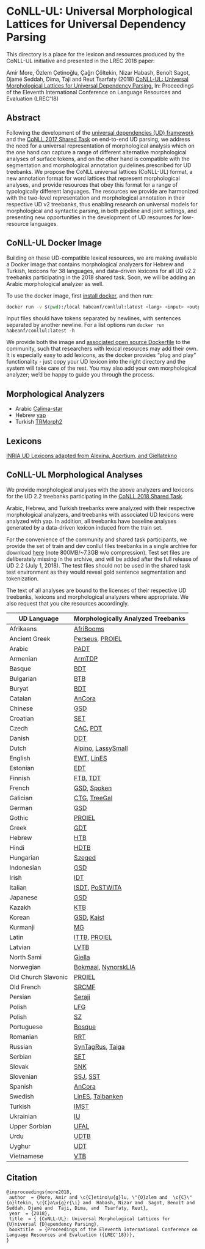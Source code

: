 # CoNLL-UL: Universal Morphological Lattices for Universal Dependency Parsing

This directory is a place for the lexicon and resources produced by the CoNLL-UL initiative and presented in the LREC 2018 paper:

Amir More, Özlem Çetinoğlu, Çağrı Çöltekin, Nizar Habash, Benoît Sagot,
Djamé Seddah, Dima, Taji and Reut Tsarfaty (2018)
[CoNLL-UL: Universal Morphological Lattices for Universal Dependency Parsing.](http://coltekin.net/cagri/papers/more2018.pdf)
In: Proceedings of the Eleventh International Conference
on Language Resources and Evaluation (LREC'18) 

## Abstract
Following the development of the [universal dependencies (UD) framework](http://universaldependencies.org) and the [CoNLL 2017 Shared Task](http://universaldependencies.org/conll17/) on end-to-end UD
parsing, we address the need for a universal representation of morphological analysis which on the one hand can capture a range
of different alternative morphological analyses of surface tokens, and on the other hand is compatible with the segmentation and
morphological annotation guidelines prescribed for UD treebanks. We propose the CoNLL universal lattices (CoNLL-UL) format, a
new annotation format for word lattices that represent morphological analyses, and provide resources that obey this format for a range
of typologically different languages. The resources we provide are harmonized with the two-level representation and morphological
annotation in their respective UD v2 treebanks, thus enabling research on universal models for morphological and syntactic parsing,
in both pipeline and joint settings, and presenting new opportunities in the development of UD resources for low-resource languages.

## CoNLL-UL Docker Image
Building on these UD-compatible lexical resources, we are making available a Docker image that contains morphological analyzers for Hebrew and Turkish, lexicons for 38 languages, and data-driven lexicons for all UD v2.2 treebanks participating in the 2018 shared task. Soon, we will be adding an Arabic morphological analyzer as well.

To use the docker image, first [install docker](https://docs.docker.com/install/), and then run:
```bash
docker run -v $(pwd):/local habeanf/conllul:latest <lang> <input> <output>
```
Input files should have tokens separated by newlines, with sentences separated by another newline. For a list options run `docker run habeanf/conllul:latest -h`

We provide both the image and [associated open source Dockerfile](https://github.com/conllul/dockerimage) to the community, such that researchers with lexical resources may add their own. It is especially easy to add lexicons, as the docker provides “plug and play” functionality - just copy your UD lexicon into the right directory and the system will take care of the rest. You may also add your own morphological analyzer; we’d be happy to guide you through the process.


## Morphological Analyzers
* Arabic [Calima-star](https://camel.abudhabi.nyu.edu/calima-star/)
* Hebrew [yap](https://github.com/habeanf/yap)
* Turkish [TRMorph2](https://github.com/coltekin/TRmorph/tree/trmorph2)

## Lexicons
[INRIA UD Lexicons adapted from Alexina, Apertium, and Giellatekno](http://alpage.inria.fr/~sagot/udlexicons.html)

## CoNLL-UL Morphological Analyses
We provide morphological analyses with the above analyzers and lexicons for the UD 2.2 treebanks participating in the [CoNLL 2018 Shared Task](http://universaldependencies.org/conll18/data.html).

Arabic, Hebrew, and Turkish treebanks were analyzed with their respective morphological analyzers, and treebanks with associated UD lexicons were analyzed with yap. In addition, all treebanks have baseline analyses generated by a data-driven lexicon induced from the train set.

For the convenience of the community and shared task participants, we provide the set of train and dev conllul files treebanks in a single archive for download [here](https://storage.googleapis.com/conllul/ud22st2018conllul.tar.gz) (note 800MB/~7.3GB w/o compression). Test set files are deliberately missing in the archive, and will be added after the full release of UD 2.2 (July 1, 2018). The test files should not be used in the shared task test environment as they would reveal gold sentence segmentation and tokenization.

The text of all analyses are bound to the licenses of their respective UD treebanks, lexicons and morphological analyzers where appropriate. We also request that you cite resources accordingly.

| UD Language         | Morphologically Analyzed Treebanks                                                                                          |
|---------------------|-----------------------------------------------------------------------------------------------------------------------------|
| Afrikaans           | [AfriBooms](https://github.com/conllul/UL_Afrikaans-AfriBooms)                                                              |
| Ancient Greek       | [Perseus](https://github.com/conllul/UL_Ancient_Greek-Perseus), [PROIEL](https://github.com/conllul/UL_Ancient_Greek-PROIEL)|
| Arabic              | [PADT](https://github.com/conllul/UL_Arabic-PADT)                                                                           |
| Armenian            | [ArmTDP](https://github.com/conllul/UL_Armenian-ArmTDP)                                                                     |
| Basque              | [BDT](https://github.com/conllul/UL_Basque-BDT)                                                                             |
| Bulgarian           | [BTB](https://github.com/conllul/UL_Bulgarian-BTB)                                                                          |
| Buryat              | [BDT](https://github.com/conllul/UL_Buryat-BDT)                                                                             |
| Catalan             | [AnCora](https://github.com/conllul/UL_Catalan-AnCora)                                                                      |
| Chinese             | [GSD](https://github.com/conllul/UL_Chinese-GSD)                                                                            |
| Croatian            | [SET](https://github.com/conllul/UL_Croatian-SET)                                                                           |
| Czech               | [CAC](https://github.com/conllul/UL_Czech-CAC), [PDT](https://github.com/conllul/UL_Czech-PDT)                                |
| Danish              | [DDT](https://github.com/conllul/UL_Danish-DDT)                                                                             |
| Dutch               | [Alpino](https://github.com/conllul/UL_Dutch-Alpino), [LassySmall](https://github.com/conllul/UL_Dutch-LassySmall)          |
| English             | [EWT](https://github.com/conllul/UL_English-EWT), [LinES](https://github.com/conllul/UL_English-LinES)                      |
| Estonian            | [EDT](https://github.com/conllul/UL_Estonian-EDT)                                                                           |
| Finnish             | [FTB](https://github.com/conllul/UL_Finnish-FTB), [TDT](https://github.com/conllul/UL_Finnish-TDT)                          |
| French              | [GSD](https://github.com/conllul/UL_French-GSD), [Spoken](https://github.com/conllul/UL_French-Spoken)                      |
| Galician            | [CTG](https://github.com/conllul/UL_Galician-CTG), [TreeGal](https://github.com/conllul/UL_Galician-TreeGal)                |
| German              | [GSD](https://github.com/conllul/UL_German-GSD)                                                                             |
| Gothic              | [PROIEL](https://github.com/conllul/UL_Gothic-PROIEL)                                                                       |
| Greek               | [GDT](https://github.com/conllul/UL_Greek-GDT)                                                                              |
| Hebrew              | [HTB](https://github.com/conllul/UL_Hebrew-HTB)                                                                             |
| Hindi               | [HDTB](https://github.com/conllul/UL_Hindi-HDTB)                                                                            |
| Hungarian           | [Szeged](https://github.com/conllul/UL_Hungarian-Szeged)                                                                    |
| Indonesian          | [GSD](https://github.com/conllul/UL_Indonesian-GSD)                                                                         |
| Irish               | [IDT](https://github.com/conllul/UL_Irish-IDT)                                                                              |
| Italian             | [ISDT](https://github.com/conllul/UL_Italian-ISDT), [PoSTWITA](https://github.com/conllul/UL_Italian-PoSTWITA)              |
| Japanese            | [GSD](https://github.com/conllul/UL_Japanese-GSD)                                                                           |
| Kazakh              | [KTB](https://github.com/conllul/UL_Kazakh-KTB)                                                                             |
| Korean              | [GSD](https://github.com/conllul/UL_Korean-GSD), [Kaist](https://github.com/conllul/UL_Korean-Kaist)                        |
| Kurmanji            | [MG](https://github.com/conllul/UL_Kurmanji-MG)                                                                             |
| Latin               | [ITTB](https://github.com/conllul/UL_Latin-ITTB), [PROIEL](https://github.com/conllul/UL_Latin-PROIEL)                      |
| Latvian             | [LVTB](https://github.com/conllul/UL_Latvian-LVTB)                                                                          |
| North Sami          | [Giella](https://github.com/conllul/UL_North_Sami-Giella)                                                                   |
| Norwegian           | [Bokmaal](https://github.com/conllul/UL_Norwegian-Bokmaal), [NynorskLIA](https://github.com/conllul/UL_Norwegian-NynorskLIA)|
| Old Church Slavonic | [PROIEL](https://github.com/conllul/UL_Old_Church_Slavonic-PROIEL)                                                          |
| Old French          | [SRCMF](https://github.com/conllul/UL_Old_French-SRCMF)                                                                     |
| Persian             | [Seraji](https://github.com/conllul/UL_Persian-Seraji)                                                                      |
| Polish              | [LFG](https://github.com/conllul/UL_Polish-LFG)                                                                             |
| Polish              | [SZ](https://github.com/conllul/UL_Polish-SZ)                                                                               |
| Portuguese          | [Bosque](https://github.com/conllul/UL_Portuguese-Bosque)                                                                   |
| Romanian            | [RRT](https://github.com/conllul/UL_Romanian-RRT)                                                                           |
| Russian             | [SynTagRus](https://github.com/conllul/UL_Russian-SynTagRus), [Taiga](https://github.com/conllul/UL_Russian-Taiga)          |
| Serbian             | [SET](https://github.com/conllul/UL_Serbian-SET)                                                                            |
| Slovak              | [SNK](https://github.com/conllul/UL_Slovak-SNK)                                                                             |
| Slovenian           | [SSJ](https://github.com/conllul/UL_Slovenian-SSJ), [SST](https://github.com/conllul/UL_Slovenian-SST)                      |
| Spanish             | [AnCora](https://github.com/conllul/UL_Spanish-AnCora)                                                                      |
| Swedish             | [LinES](https://github.com/conllul/UL_Swedish-LinES), [Talbanken](https://github.com/conllul/UL_Swedish-Talbanken)          |
| Turkish             | [IMST](https://github.com/conllul/UL_Turkish-IMST)                                                                          |
| Ukrainian           | [IU](https://github.com/conllul/UL_Ukrainian-IU)                                                                            |
| Upper Sorbian       | [UFAL](https://github.com/conllul/UL_Upper_Sorbian-UFAL)                                                                    |
| Urdu                | [UDTB](https://github.com/conllul/UL_Urdu-UDTB)                                                                             |
| Uyghur              | [UDT](https://github.com/conllul/UL_Uyghur-UDT)                                                                             |
| Vietnamese          | [VTB](https://github.com/conllul/UL_Vietnamese-VTB)                                                                         |

## Citation
```
@inproceedings{more2018,
 author  = {More, Amir and \c{C}etino\u{g}lu, \"{O}zlem and  \c{C}\"{o}ltekin, \c{C}a\u{g}r{\i} and  Habash, Nizar and  Sagot, Benoît and  Seddah, Djamé and  Taji, Dima, and  Tsarfaty, Reut},
 year  = {2018},
 title  = { {CoNLL-UL}: Universal Morphological Lattices for {U}niversal {D}ependency Parsing},
 booktitle  = {Proceedings of the Eleventh International Conference on Language Resources and Evaluation ({LREC'18})},
}
```

